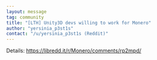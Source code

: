 ```yaml
---
layout: message
tag: community
title: "[LTH] Unity3D devs willing to work for Monero"
author: "yersinia_p3st1s"	
contact: "/u/yersinia_p3st1s (Reddit)"
---
```


Details: https://libredd.it/r/Monero/comments/rp2mpd/
